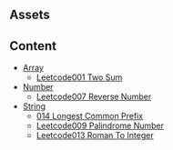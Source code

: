 
## Assets


## Content

- [Array]()
    - [Leetcode001 Two Sum](content/Array/leetcode001-two-sum.md)
- [Number]()
    - [Leetcode007 Reverse Number](content/Number/leetcode007-reverse-number.md)
- [String]()
    - [014 Longest Common Prefix](content/String/014_Longest_Common_Prefix.md)
    - [Leetcode009 Palindrome Number](content/String/leetcode009-palindrome-number.md)
    - [Leetcode013 Roman To Integer](content/String/leetcode013-roman-to-integer.md)